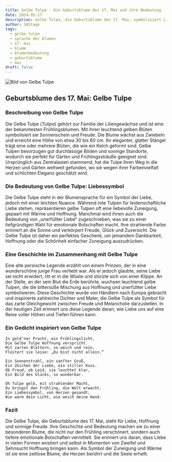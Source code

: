 ```yaml
---
title: Gelbe Tulpe - Die Geburtsblume des 17. Mai und ihre Bedeutung
date: 2024-05-17
description: Gelbe Tulpe, die Geburtsblume des 17. Mai, symbolisiert Liebessymbol. Erfahre mehr über ihre Geschichte, Bedeutung und Symbolik in der Sprache der Blumen.
author: 365tage
tags:
  - gelbe tulpe
  - sprache der blumen
  - 17. mai
  - blume
  - blumenbedeutung
  - geburtsblume
  - mai
draft: false
---
```


![Bild von Gelbe Tulpe](https://cdn.pixabay.com/photo/2022/04/09/05/23/tulip-7120784_960_720.jpg#center)


## Geburtsblume des 17. Mai: Gelbe Tulpe

### Beschreibung von Gelbe Tulpe

Die Gelbe Tulpe (_Tulipa_) gehört zur Familie der Liliengewächse und ist eine der bekanntesten Frühlingsblumen. Mit ihren leuchtend gelben Blüten symbolisiert sie Sonnenschein und Freude. Die Blume wächst aus Zwiebeln und erreicht eine Höhe von etwa 30 bis 60 cm. Ihr eleganter, glatter Stängel trägt eine oder mehrere Blüten, die wie ein Kelch geformt sind. Gelbe Tulpen bevorzugen gut durchlässige Böden und sonnige Standorte, wodurch sie perfekt für Gärten und Frühlingssträuße geeignet sind. Ursprünglich aus Zentralasien stammend, hat die Tulpe ihren Weg in die Herzen und Gärten weltweit gefunden, wo sie wegen ihrer Farbenvielfalt und schlichten Eleganz geschätzt wird.

### Die Bedeutung von Gelbe Tulpe: Liebessymbol

Die Gelbe Tulpe steht in der Blumensprache für ein Symbol der Liebe, jedoch mit einer leichten Nuance. Während rote Tulpen für leidenschaftliche Liebe stehen, repräsentieren gelbe Tulpen oft eine liebevolle Zuneigung, gepaart mit Wärme und Hoffnung. Manchmal wird ihnen auch die Bedeutung von „unerfüllter Liebe“ zugeschrieben, was sie zu einer tiefgründigen Wahl für emotionale Botschaften macht. Ihre strahlende Farbe erinnert an die Sonne und verkörpert Freude, Glück und Zuversicht. Die Gelbe Tulpe ist daher ein perfektes Geschenk, um jemandem Dankbarkeit, Hoffnung oder die Schönheit einfacher Zuneigung auszudrücken.

### Eine Geschichte im Zusammenhang mit Gelbe Tulpe

Eine alte persische Legende erzählt von einem Prinzen, der in eine wunderschöne junge Frau verliebt war. Als er jedoch glaubte, seine Liebe sei nicht erwidert, ritt er in die Wüste und stürzte sich von einer Klippe. An der Stelle, an der sein Blut die Erde berührte, wuchsen leuchtend gelbe Tulpen, die die bittersüße Mischung aus Hoffnung und unerfüllter Liebe symbolisieren. Diese Geschichte wurde von Händlern nach Europa gebracht und inspirierte zahlreiche Dichter und Maler, die Gelbe Tulpe als Symbol für das zarte Gleichgewicht zwischen Freude und Melancholie darzustellen. In der heutigen Zeit erinnert uns diese Legende daran, wie Liebe uns auf eine Reise voller Höhen und Tiefen führen kann.

### Ein Gedicht inspiriert von Gelbe Tulpe

```
In gold'ner Pracht, ein Frühlingslicht,  
Die Gelbe Tulpe Hoffnung verspricht.  
Mit zarten Blättern, so weich und rein,  
Flüstert sie leise: „Du bist nicht allein.“  

Ein Sonnenstrahl, ein sanfter Gruß,  
Ein Zeichen der Liebe, ein stiller Kuss.  
Ob Freud, ob Leid, sie leuchtet klar,  
Ein Bild des Glücks, so wunderbar.  

Oh Tulpe gelb, mit strahlender Macht,  
Du bringst den Frühling, die Welt erwacht.  
Ein Liebessymbol, von Herzen gesandt,  
Wie warm dein Licht, wie weich deine Hand.  
```

### Fazit

Die Gelbe Tulpe, die Geburtsblume des 17. Mai, steht für Liebe, Hoffnung und sonnige Freude. Ihre Geschichte und Bedeutung machen sie zu einer besonderen Blume, die nicht nur den Frühling verschönert, sondern auch tiefere emotionale Botschaften vermittelt. Sie erinnert uns daran, dass Liebe in vielen Formen existiert und selbst in Momenten von Zweifel und Sehnsucht Hoffnung bringen kann. Als Symbol der Zuneigung und Wärme ist sie eine zeitlose Blume, die Herzen berührt und die Seele erhellt.
